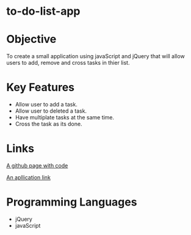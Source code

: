 # to-do-list-app

# Objective
To create a small application using javaScript and jQuery that will allow users to add, remove and cross tasks in thier list.

# Key Features
+ Allow user to add a task.
+ Allow user to deleted a task.
+ Have multiplate tasks at the same time.
+ Cross the task as its done.

# Links

[A github page with code](https://github.com/freak906/to-do-list-app)

[An apllication link](https://freak906.github.io/to-do-list-app/)



# Programming Languages
+ jQuery
+ javaScript 
